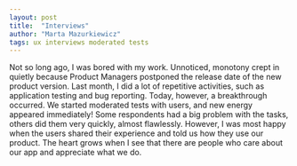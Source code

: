 ```yaml
---
layout: post
title:  "Interviews"
author: "Marta Mazurkiewicz"
tags: ux interviews moderated tests
---
```



Not so long ago, I was bored with my work. Unnoticed, monotony crept in quietly because Product Managers postponed the release date of the new product version. Last month, I did a lot of repetitive activities, such as application testing and bug reporting. Today, however, a breakthrough occurred. We started moderated tests with users, and new energy appeared immediately! Some respondents had a big problem with the tasks, others did them very quickly, almost flawlessly. However, I was most happy when the users shared their experience and told us how they use our product. The heart grows when I see that there are people who care about our app and appreciate what we do.
